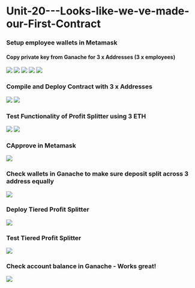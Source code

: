 # Unit-20---Looks-like-we-ve-made-our-First-Contract

### Setup employee wallets in Metamask
#### Copy private key from Ganache for 3 x Addresses (3 x employees) 
![](screenshots/screenshot3.png)
![](screenshots/screenshot1.png)
![](screenshots/screenshot2.png)
![](screenshots/screenshot4.png)
![](screenshots/screenshot5.png)


### Compile and Deploy Contract with 3 x Addresses

![](screenshots/screenshot6.png)
![](screenshots/screenshot8.png)

### Test Functionality of Profit Splitter using 3 ETH

![](screenshots/screenshot10.png)
![](screenshots/screenshot11.png)

### CApprove in Metamask
![](screenshots/screenshot12.png)

### Check wallets in Ganache to make sure deposit split across 3 address equally 
![](screenshots/screenshot13.png)

### Deploy Tiered Profit Splitter 

![](screenshots/screenshot15.png)

### Test Tiered Profit Splitter 
![](screenshots/screenshot16.png)

### Check account balance in Ganache - Works great! 
![](screenshots/screenshot17.png)








